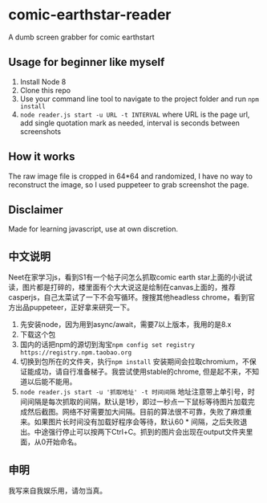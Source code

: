 # comic-earthstar-reader
A dumb screen grabber for comic earthstart

## Usage for beginner like myself
1. Install Node 8
2. Clone this repo
3. Use your command line tool to navigate to the project folder and run `npm install`
4. `node reader.js start -u URL -t INTERVAL` where URL is the page url, add single quotation mark as needed, interval is seconds between screenshots

## How it works
The raw image file is cropped in 64*64 and randomized, I have no way to reconstruct the image, so I used puppeteer to grab screenshot the page.

## Disclaimer
Made for learning javascript, use at own discretion.

## 中文说明
Neet在家学习js，看到S1有一个帖子问怎么抓取comic earth star上面的小说试读，图片都是打碎的，楼里面有个大大说这是绘制在canvas上面的，推荐casperjs，自己太菜试了一下不会写循环。搜搜其他headless chrome，看到官方出品puppeteer，正好拿来研究一下。
1. 先安装node，因为用到async/await，需要7以上版本，我用的是8.x
2. 下载这个包
3. 国内的话把npm的源切到淘宝`npm config set registry https://registry.npm.taobao.org`
4. 切换到包所在的文件夹，执行`npm install` 安装期间会拉取chromium，不保证能成功，请自行准备梯子。我尝试使用stable的chrome, 但是起不来，不知道以后能不能用。
5. `node reader.js start -u '抓取地址' -t 时间间隔` 地址注意带上单引号，时间间隔是每次抓取的间隔，默认是1秒，即过一秒点一下鼠标等待图片加载完成然后截图。网络不好需要加大间隔。目前的算法很不可靠，失败了麻烦重来。如果图片长时间没有加载好程序会等待，默认60 * 间隔，之后失败退出。中途强行停止可以按两下Ctrl+C。抓到的图片会出现在output文件夹里面，从0开始命名。

## 申明
我写来自我娱乐用，请勿当真。
